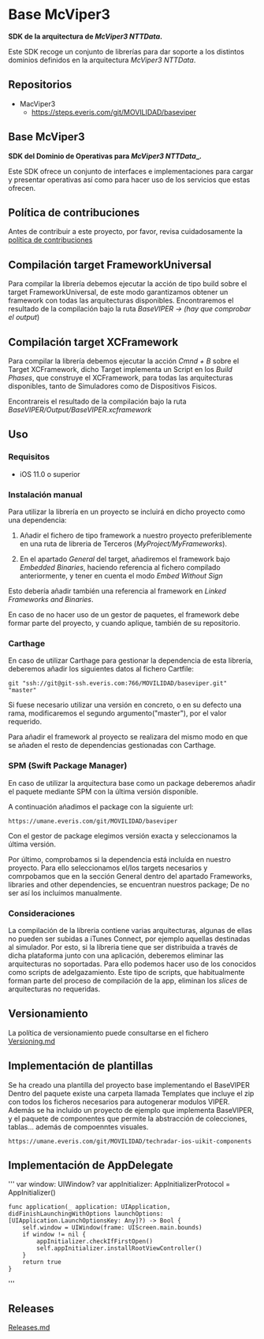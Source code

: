 # Base McViper3
**SDK de la arquitectura de _McViper3 NTTData_.**

Este SDK recoge un conjunto de librerías para dar soporte a los distintos dominios definidos en la
arquitectura _McViper3 NTTData_.

## Repositorios
  - MacViper3
    + https://steps.everis.com/git/MOVILIDAD/baseviper

## Base McViper3
**SDK del Dominio de Operativas para _McViper3 NTTData__.**

Este SDK ofrece un conjunto de interfaces e implementaciones para cargar y presentar operativas así­ como para hacer uso de los servicios que estas ofrecen.

## Política de contribuciones
Antes de contribuir a este proyecto, por favor, revisa cuidadosamente
la [política de contribuciones][2]

[1]:Versioning.md
[2]:Contributing.md
[3]:Releases.md

## Compilación target FrameworkUniversal
Para compilar la librería debemos ejecutar la acción de tipo build sobre el target FrameworkUniversal, de este modo garantizamos obtener un framework con todas las arquitecturas disponibles.
Encontraremos el resultado de la compilación bajo la ruta *BaseVIPER -> (hay que comprobar el output*)

## Compilación target XCFramework
Para compilar la librería debemos ejecutar la acción *Cmnd + B* sobre el Target XCFramework, dicho Target implementa un Script en los *Build Phases*, que construye el XCFramework, para todas las arquitecturas disponibles, tanto de Simuladores como de Dispositivos Fisicos.

Encontrareis el resultado de la compilación bajo la ruta *BaseVIPER/Output/BaseVIPER.xcframework*

## Uso
### Requisitos
* iOS 11.0 o superior

### Instalación manual
Para utilizar la librería en un proyecto se incluirá en dicho proyecto como una dependencia:

1. Añadir el fichero de tipo framework a nuestro proyecto preferiblemente en una ruta de libreria de Terceros (*MyProject/MyFrameworks*).

2. En el apartado *General* del target, añadiremos el framework bajo *Embedded Binaries*, haciendo referencia al fichero compilado anteriormente, y tener en cuenta el modo *Embed Without Sign*

Esto debería añadir también una referencia al framework en *Linked Frameworks and Binaries*.

En caso de no hacer uso de un gestor de paquetes, el framework debe formar parte del proyecto, y cuando aplique, también de su repositorio.

### Carthage
En caso de utilizar Carthage para gestionar la dependencia de esta librería, deberemos añadir los siguientes datos al fichero Cartfile:
```
git "ssh://git@git-ssh.everis.com:766/MOVILIDAD/baseviper.git" "master"
```
Si fuese necesario utilizar una versión en concreto, o en su defecto una rama, modificaremos el segundo argumento("master"), por el valor requerido.

Para añadir el framework al proyecto se realizara del mismo modo en que se añaden el resto de dependencias gestionadas con Carthage.

### SPM (Swift Package Manager)

En caso de utilizar la arquitectura base como un package deberemos añadir el paquete mediante SPM con la última versión disponible.

A continuación añadimos el package con la siguiente url:

```
https://umane.everis.com/git/MOVILIDAD/baseviper
```
Con el gestor de package elegimos versión exacta y seleccionamos la última versión.

Por último, comprobamos si la dependencia está incluída en nuestro proyecto. Para ello seleccionamos el/los targets necesarios y comrpobamos que en la sección General dentro del apartado Frameworks, libraries and other dependencies, se encuentran nuestros package; De no ser así los incluímos manualmente.

### Consideraciones
La compilación de la líbreria contiene varias arquitecturas, algunas de ellas no pueden ser subidas a iTunes Connect, por ejemplo aquellas destinadas al simulador.
Por esto, si la líbreria tiene que ser distribuida a través de dicha plataforma junto con una aplicación, deberemos eliminar las arquitecturas no soportadas. Para ello podemos hacer uso de los conocidos como scripts de adelgazamiento. Este tipo de scripts, que habitualmente forman parte del proceso de compilación de la app, eliminan los *slices* de arquitecturas no requeridas.

## Versionamiento

La política de versionamiento puede consultarse en el fichero
[Versioning.md][1]

## Implementación de plantillas
Se ha creado una plantilla del proyecto base implementando el BaseVIPER
Dentro del paquete existe una carpeta llamada Templates que incluye el zip con todos los ficheros necesarios para autogenerar modulos VIPER.
Además se ha incluido un proyecto de ejemplo que implementa BaseVIPER, y el paquete de componentes que permite la abstracción de colecciones, tablas... además de compoenntes visuales.

```
https://umane.everis.com/git/MOVILIDAD/techradar-ios-uikit-components
```

## Implementación de AppDelegate
'''
    var window: UIWindow?
    var appInitializer: AppInitializerProtocol = AppInitializer()

    func application(_ application: UIApplication, didFinishLaunchingWithOptions launchOptions: [UIApplication.LaunchOptionsKey: Any]?) -> Bool {
        self.window = UIWindow(frame: UIScreen.main.bounds)
        if window != nil {
            appInitializer.checkIfFirstOpen()
            self.appInitializer.installRootViewController()
        }
        return true
    }

'''
## Releases

[Releases.md][3]
